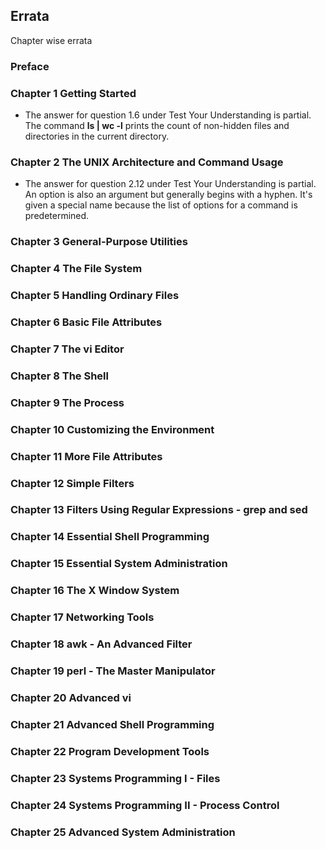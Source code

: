## Errata

Chapter wise errata



### Preface


### Chapter 1 Getting Started

- The answer for question 1.6 under Test Your Understanding is partial. The command **ls | wc -l** prints the count of non-hidden files and directories in the current directory.


### Chapter 2 The UNIX Architecture and Command Usage

- The answer for question 2.12 under Test Your Understanding is partial. An option is also an argument but generally begins with a hyphen. It's given a special name because the list of options for a command is predetermined.


### Chapter 3 General-Purpose Utilities


### Chapter 4 The File System


### Chapter 5 Handling Ordinary Files


### Chapter 6 Basic File Attributes


### Chapter 7 The vi Editor


### Chapter 8 The Shell


### Chapter 9 The Process


### Chapter 10 Customizing the Environment


### Chapter 11 More File Attributes


### Chapter 12 Simple Filters


### Chapter 13 Filters Using Regular Expressions - grep and sed


### Chapter 14 Essential Shell Programming


### Chapter 15 Essential System Administration


### Chapter 16 The X Window System


### Chapter 17 Networking Tools


### Chapter 18 awk - An Advanced Filter


### Chapter 19 perl - The Master Manipulator


### Chapter 20 Advanced vi


### Chapter 21 Advanced Shell Programming


### Chapter 22 Program Development Tools


### Chapter 23 Systems Programming I - Files


### Chapter 24 Systems Programming II - Process Control


### Chapter 25 Advanced System Administration

